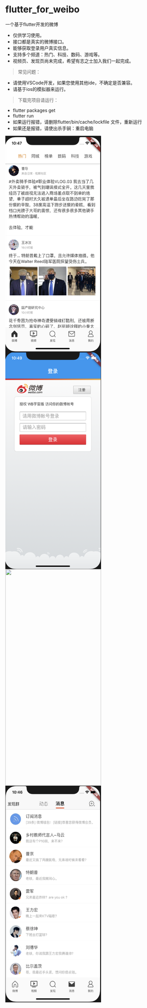 # flutter_for_weibo
一个基于flutter开发的微博

- 仅供学习使用。
- 接口都是真实的微博接口。
- 能够获取登录用户真实信息。
- 支持多个频道：热门、科技、数码、游戏等。
- 视频页、发现页尚未完成，希望有志之士加入我们一起完成。

> 常见问题：
- 请使用VSCode开发，如果您使用其他ide，不确定是否兼容。
- 请基于ios的模拟器来运行。

> 下载完项目请运行：
- flutter packages get
- flutter run
- 如果运行报错，请删除flutter/bin/cache/lockfile 文件，重新运行
- 如果还是报错，请使出杀手锏：重启电脑







<img src="https://github.com/sea777777/flutter_for_weibo/blob/master/WX20200712-224750%402x.png" width = "300" height = "675" div align=left />
<img src="https://github.com/sea777777/flutter_for_weibo/blob/master/WX20200712-224932%402x.png" width = "300" height = "675" div align=left />
<img src="https://github.com/sea777777/flutter_for_weibo/blob/master/%E6%88%91.png" width = "300" height = "675" div align=left />
<img src="https://github.com/sea777777/flutter_for_weibo/blob/master/%E6%B6%88%E6%81%AF.png" width = "300" height = "675" div align=left />
